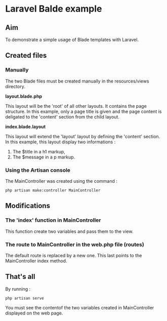 # Laravel Balde example

## Aim

To demonstrate a simple usage of Blade templates with Laravel.

## Created files

### Manually

The two Blade files must be created manually in the resources/views directory.

**layout.blade.php**

This layout will be the 'root' of all other layouts. It contains the page
structure. In this example, only a page title is given and the page content
is deligated to the 'content' section from the child layout.

**index.blade.layout**

This layout will extend the 'layout' layout by defining the 'content' section.
In this example, this layout display two informations :

1. The $title in a h1 markup,
2. The $message in a p markup.

### Using the Artisan console

The MainController was created using the command :

`php artisan make:controller MainController`

## Modifications

### The 'index' function in MainController

This function create two variables and pass them to the view.

### The route to MainController in the web.php file (routes)

The default route is replaced by a new one. This last points to the MainController index method.

## That's all

By running :

`php artisan serve`

You must see the contentof the two variables created in MainController displayed on the web page.